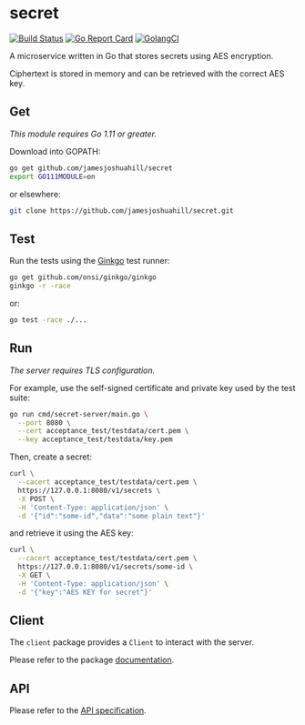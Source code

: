 # secret

[![Build Status](https://travis-ci.org/jamesjoshuahill/secret.svg?branch=master)](https://travis-ci.org/jamesjoshuahill/secret)
[![Go Report Card](https://goreportcard.com/badge/github.com/jamesjoshuahill/secret)](https://goreportcard.com/report/github.com/jamesjoshuahill/secret)
[![GolangCI](https://golangci.com/badges/github.com/jamesjoshuahill/secret.svg)](https://golangci.com/r/github.com/jamesjoshuahill/secret)

A microservice written in Go that stores secrets using AES encryption.

Ciphertext is stored in memory and can be retrieved with the correct AES key.

## Get

_This module requires Go 1.11 or greater._

Download into GOPATH:

```bash
go get github.com/jamesjoshuahill/secret
export GO111MODULE=on
```

or elsewhere:

```bash
git clone https://github.com/jamesjoshuahill/secret.git
```

## Test

Run the tests using the [Ginkgo](https://onsi.github.io/ginkgo/) test runner:

```bash
go get github.com/onsi/ginkgo/ginkgo
ginkgo -r -race
```

or:

```bash
go test -race ./...
```

## Run

_The server requires TLS configuration._

For example, use the self-signed certificate and private key used by the test suite:

```bash
go run cmd/secret-server/main.go \
  --port 8080 \
  --cert acceptance_test/testdata/cert.pem \
  --key acceptance_test/testdata/key.pem
```

Then, create a secret:

```bash
curl \
  --cacert acceptance_test/testdata/cert.pem \
  https://127.0.0.1:8080/v1/secrets \
  -X POST \
  -H 'Content-Type: application/json' \
  -d '{"id":"some-id","data":"some plain text"}'
```

and retrieve it using the AES key:

```bash
curl \
  --cacert acceptance_test/testdata/cert.pem \
  https://127.0.0.1:8080/v1/secrets/some-id \
  -X GET \
  -H 'Content-Type: application/json' \
  -d '{"key":"AES KEY for secret"}'
```

## Client

The `client` package provides a `Client` to interact with the server.

Please refer to the package [documentation](https://godoc.org/github.com/jamesjoshuahill/secret/pkg/client).

## API

Please refer to the [API specification](API.md).
